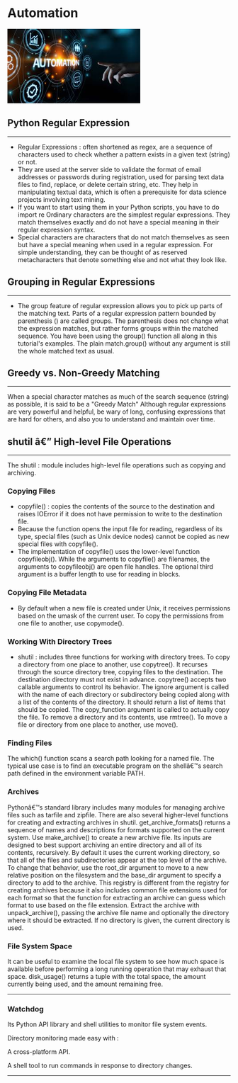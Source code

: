 # Automation
![image41](../image/image41.jpeg)

## Python Regular Expression
___
* Regular Expressions : often shortened as regex, are a sequence of characters used to check whether a pattern exists in a given text (string) or not.
* They are used at the server side to validate the format of email addresses or passwords during registration, used for parsing text data files to find, replace, or delete certain string, etc. They help in manipulating textual data, which is often a prerequisite for data science projects involving text mining.
* If you want to start using them in your Python scripts, you have to do import re
Ordinary characters are the simplest regular expressions. They match themselves exactly and do not have a special meaning in their regular expression syntax.
* Special characters are characters that do not match themselves as seen but have a special meaning when used in a regular expression. For simple understanding, they can be thought of as reserved metacharacters that denote something else and not what they look like.
## Grouping in Regular Expressions
___
* The group feature of regular expression allows you to pick up parts of the matching text. Parts of a regular expression pattern bounded by parenthesis () are called groups. The parenthesis does not change what the expression matches, but rather forms groups within the matched sequence. You have been using the group() function all along in this tutorial's examples. The plain match.group() without any argument is still the whole matched text as usual.
## Greedy vs. Non-Greedy Matching
___
When a special character matches as much of the search sequence (string) as possible, it is said to be a "Greedy Match"
Although regular expressions are very powerful and helpful, be wary of long, confusing expressions that are hard for others, and also you to understand and maintain over time.
## shutil â€” High-level File Operations
___
The shutil : module includes high-level file operations such as copying and archiving.
### Copying Files
 * copyfile() : copies the contents of the source to the destination and raises IOError if it does not have permission to write to the destination file.
 * Because the function opens the input file for reading, regardless of its type, special files (such as Unix device nodes) cannot be copied as new special files with copyfile().
 * The implementation of copyfile() uses the lower-level function copyfileobj(). While the arguments to copyfile() are filenames, the arguments to copyfileobj() are open file handles. The optional third argument is a buffer length to use for reading in blocks.
### Copying File Metadata
 * By default when a new file is created under Unix, it receives permissions based on the umask of the current user. To copy the permissions from one file to another, use copymode().
### Working With Directory Trees
 * shutil : includes three functions for working with directory trees. To copy a directory from one place to another, use copytree(). It recurses through the source directory tree, copying files to the destination. The destination directory must not exist in advance.
copytree() accepts two callable arguments to control its behavior. The ignore argument is called with the name of each directory or subdirectory being copied along with a list of the contents of the directory. It should return a list of items that should be copied. The copy_function argument is called to actually copy the file.
To remove a directory and its contents, use rmtree().
To move a file or directory from one place to another, use move().
### Finding Files
The which() function scans a search path looking for a named file. The typical use case is to find an executable program on the shellâ€™s search path defined in the environment variable PATH.
### Archives
Pythonâ€™s standard library includes many modules for managing archive files such as tarfile and zipfile. There are also several higher-level functions for creating and extracting archives in shutil. get_archive_formats() returns a sequence of names and descriptions for formats supported on the current system.
Use make_archive() to create a new archive file. Its inputs are designed to best support archiving an entire directory and all of its contents, recursively. By default it uses the current working directory, so that all of the files and subdirectories appear at the top level of the archive. To change that behavior, use the root_dir argument to move to a new relative position on the filesystem and the base_dir argument to specify a directory to add to the archive.
This registry is different from the registry for creating archives because it also includes common file extensions used for each format so that the function for extracting an archive can guess which format to use based on the file extension.
Extract the archive with unpack_archive(), passing the archive file name and optionally the directory where it should be extracted. If no directory is given, the current directory is used.
### File System Space
It can be useful to examine the local file system to see how much space is available before performing a long running operation that may exhaust that space. disk_usage() returns a tuple with the total space, the amount currently being used, and the amount remaining free.
___

### Watchdog
Its Python API library and shell utilities to monitor file system events.

Directory monitoring made easy with :

A cross-platform API.

A shell tool to run commands in response to directory changes.
___

